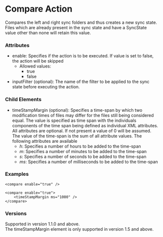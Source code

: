Compare Action
==============
Compares the left and right sync folders and thus creates a new sync state.
Files which are already present in the sync state and have a SyncState value
other than none will retain this value.


### Attributes
- enable: Specifies if the action is to be executed. If value is set to false,
  the action will be skipped
	- Allowed values:
		- true
		- false
- inputFilter (optional): The name of the filter to be applied to the sync
  state before executing the action.

### Child Elements
- timeStampMargin (optional): Specifies a time-span by which two modification
  times of files may differ for the files still being considered equal.
  The value is specified as time span with the individuals components of the
  time span being defined as individual XML attributes.
  All attributes are optional. If not present a value of 0 will be assumed.
  The value of the time-span is the sum of all attribute values.
  The following attributes are available
  - *h*: Specifies a number of hours to be added to the time-span
  - *m*: Specifies a number of minutes to be added to the time-span
  - *s*: Specifies a number of seconds to be added to the time-span
  - *ms*: Specifies a number of milliseconds to be added to the time-span



### Examples

	<compare enable="true" />

	<compare enable="true">
    	<timeStampMargin ms="1000" />
  	</compare>

### Versions
Supported in version 1.1.0 and above.  
The timeStampMargin element is only supported in version 1.5 and above.
